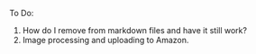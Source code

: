 To Do:

1. How do I remove <body> from markdown files and have it still work?
2. Image processing and uploading to Amazon. 